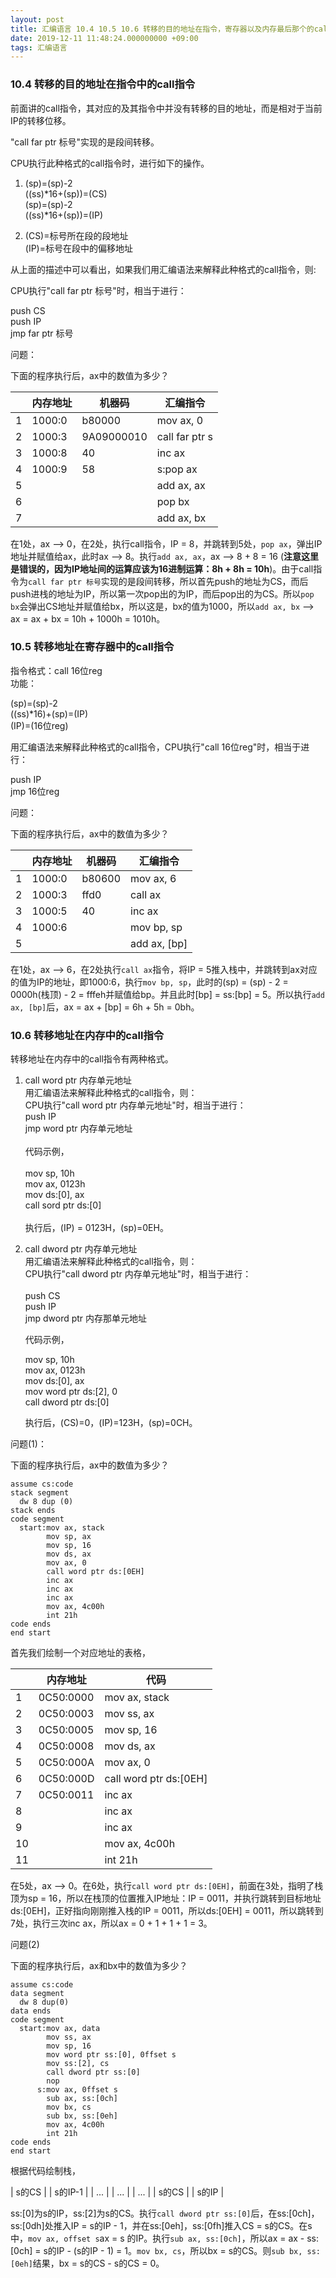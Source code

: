 ```yaml
---
layout: post
title: 汇编语言 10.4 10.5 10.6 转移的目的地址在指令，寄存器以及内存最后那个的call指令
date: 2019-12-11 11:48:24.000000000 +09:00
tags: 汇编语言
---
```


### 10.4 转移的目的地址在指令中的call指令

前面讲的call指令，其对应的及其指令中并没有转移的目的地址，而是相对于当前IP的转移位移。

"call far ptr 标号"实现的是段间转移。

CPU执行此种格式的call指令时，进行如下的操作。

1. (sp)=(sp)-2 <br>
   ((ss)\*16+(sp))=(CS)<br>
   (sp)=(sp)-2<br>
   ((ss)\*16+(sp))=(IP)

2. (CS)=标号所在段的段地址<br>
   (IP)=标号在段中的偏移地址

从上面的描述中可以看出，如果我们用汇编语法来解释此种格式的call指令，则:

CPU执行"call far ptr 标号"时，相当于进行：

push CS<br>
push IP<br>
jmp far ptr 标号

问题：

下面的程序执行后，ax中的数值为多少？

|   | 内存地址 | 机器码     | 汇编指令       |
|---|----------|------------|----------------|
| 1 | 1000\:0  | b80000     | mov ax, 0      |
| 2 | 1000\:3  | 9A09000010 | call far ptr s |
| 3 | 1000\:8  | 40         | inc ax         |
| 4 | 1000\:9  | 58         | s:pop ax       |
| 5 |          |            | add ax, ax     |
| 6 |          |            | pop bx         |
| 7 |          |            | add ax, bx     |

在1处，ax --> 0，在2处，执行call指令，IP = 8，并跳转到5处，`pop ax`，弹出IP地址并赋值给ax，此时ax --> 8。执行`add ax, ax`，ax --> 8 + 8 = 16 (**注意这里是错误的，因为IP地址间的运算应该为16进制运算：8h + 8h = 10h**)。由于call指令为`call far ptr 标号`实现的是段间转移，所以首先push的地址为CS，而后push进栈的地址为IP，所以第一次pop出的为IP，而后pop出的为CS。所以`pop bx`会弹出CS地址并赋值给bx，所以这是，bx的值为1000，所以`add ax, bx` --> ax = ax + bx = 10h + 1000h = 1010h。

### 10.5 转移地址在寄存器中的call指令

指令格式：call 16位reg<br>
功能：

(sp)=(sp)-2<br>
((ss)\*16)+(sp)=(IP)<br>
(IP)=(16位reg)

用汇编语法来解释此种格式的call指令，CPU执行"call 16位reg"时，相当于进行：

push IP<br>
jmp 16位reg

问题：

下面的程序执行后，ax中的数值为多少？

|   | 内存地址 | 机器码 | 汇编指令     |
|---|----------|--------|--------------|
| 1 | 1000\:0  | b80600 | mov ax, 6    |
| 2 | 1000\:3  | ffd0   | call ax      |
| 3 | 1000\:5  | 40     | inc ax       |
| 4 | 1000\:6  |        | mov bp, sp   |
| 5 |          |        | add ax, [bp] |

在1处，ax --> 6，在2处执行`call ax`指令，将IP = 5推入栈中，并跳转到ax对应的值为IP的地址，即1000:6，执行`mov bp, sp`，此时的(sp) = (sp) - 2 = 0000h(栈顶) - 2 = fffeh并赋值给bp。并且此时[bp] = ss:[bp] = 5。所以执行`add ax, [bp]`后，ax = ax + [bp] = 6h + 5h = 0bh。

### 10.6 转移地址在内存中的call指令

转移地址在内存中的call指令有两种格式。

1. call word ptr 内存单元地址<br>
   用汇编语法来解释此种格式的call指令，则：<br>
   CPU执行"call word ptr 内存单元地址"时，相当于进行：<br>
   push IP<br>
   jmp word ptr 内存单元地址<br>
   <br>
   代码示例，<br>
   <br>
   mov sp, 10h<br>
   mov ax, 0123h<br>
   mov ds:[0], ax<br>
   call sord ptr ds:[0]<br>
   <br>
   执行后，(IP) = 0123H，(sp)=0EH。

2. call dword ptr 内存单元地址<br>
   用汇编语法来解释此种格式的call指令，则：<br>
   CPU执行"call dword ptr 内存单元地址"时，相当于进行：<br>
   <br>
   push CS<br>
   push IP<br>
   jmp dword ptr 内存那单元地址<br>

   代码示例，<br>

   mov sp, 10h<br>
   mov ax, 0123h<br>
   mov ds:[0], ax<br>
   mov word ptr ds:[2], 0<br>
   call dword ptr ds:[0]<br>

   执行后，(CS)=0，(IP)=123H，(sp)=0CH。

问题(1)：

下面的程序执行后，ax中的数值为多少？

```x86asm
assume cs:code
stack segment
  dw 8 dup (0)
stack ends
code segment
  start:mov ax, stack
        mov sp, ax
        mov sp, 16
        mov ds, ax
        mov ax, 0
        call word ptr ds:[0EH]
        inc ax
        inc ax
        inc ax
        mov ax, 4c00h
        int 21h
code ends
end start
```
首先我们绘制一个对应地址的表格，

|    | 内存地址   | 代码                    |
|----|------------|-------------------------|
| 1  | 0C50\:0000 | mov ax, stack           |
| 2  | 0C50\:0003 | mov ss, ax              |
| 3  | 0C50\:0005 | mov sp, 16              |
| 4  | 0C50\:0008 | mov ds, ax              |
| 5  | 0C50\:000A | mov ax, 0               |
| 6  | 0C50\:000D | call word ptr ds\:[0EH] |
| 7  | 0C50\:0011 | inc ax                  |
| 8  |            | inc ax                  |
| 9  |            | inc ax                  |
| 10 |            | mov ax, 4c00h           |
| 11 |            | int 21h                 |

在5处，ax --> 0。在6处，执行`call word ptr ds:[0EH]`，前面在3处，指明了栈顶为sp = 16，所以在栈顶的位置推入IP地址：IP = 0011，并执行跳转到目标地址ds:[0EH]，正好指向刚刚推入栈的IP = 0011，所以ds:[0EH] = 0011，所以跳转到7处，执行三次inc ax，所以ax = 0 + 1 + 1 + 1 = 3。

问题(2)

下面的程序执行后，ax和bx中的数值为多少？

```x86asm
assume cs:code
data segment
  dw 8 dup(0)
data ends
code segment
  start:mov ax, data
        mov ss, ax
        mov sp, 16
        mov word ptr ss:[0], 0ffset s
        mov ss:[2], cs
        call dword ptr ss:[0]
        nop
      s:mov ax, 0ffset s
        sub ax, ss:[0ch]
        mov bx, cs
        sub bx, ss:[0eh]
        mov ax, 4c00h
        int 21h
code ends
end start
```
根据代码绘制栈，

| s的CS    |
| s的IP\-1 |
| ...      |
| ...      |
| ...      |
| s的CS    |
| s的IP    |

ss:[0]为s的IP，ss:[2]为s的CS。执行`call dword ptr ss:[0]`后，在ss:[0ch]，ss:[0dh]处推入IP = s的IP - 1，并在ss:[0eh]，ss:[0fh]推入CS = s的CS。在s中，`mov ax, offset s`ax = s 的IP。执行`sub ax, ss:[0ch]`，所以ax = ax - ss:[0ch] = s的IP - (s的IP - 1) = 1。`mov bx, cs`，所以bx = s的CS。则`sub bx, ss:[0eh]`结果，bx = s的CS - s的CS = 0。











